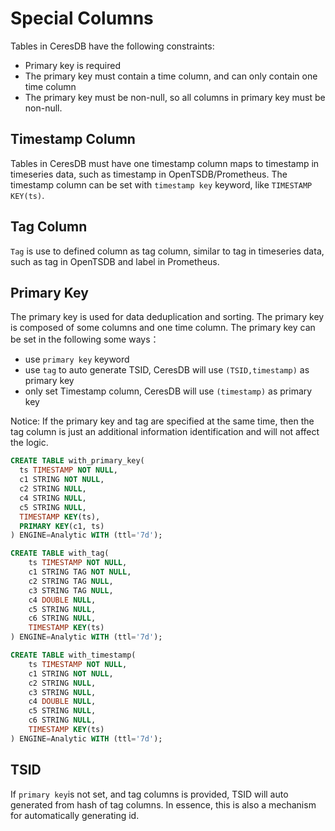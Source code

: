 # Special Columns

Tables in CeresDB have the following constraints:

- Primary key is required
- The primary key must contain a time column, and can only contain one time column
- The primary key must be non-null, so all columns in primary key must be non-null.

## Timestamp Column

Tables in CeresDB must have one timestamp column maps to timestamp in timeseries data, such as timestamp in OpenTSDB/Prometheus.
The timestamp column can be set with `timestamp key` keyword, like `TIMESTAMP KEY(ts)`.

## Tag Column

`Tag` is use to defined column as tag column, similar to tag in timeseries data, such as tag in OpenTSDB and label in Prometheus.

## Primary Key

The primary key is used for data deduplication and sorting. The primary key is composed of some columns and one time column.
The primary key can be set in the following some ways：

- use `primary key` keyword
- use `tag` to auto generate TSID, CeresDB will use `(TSID,timestamp)` as primary key
- only set Timestamp column, CeresDB will use `(timestamp)` as primary key

Notice: If the primary key and tag are specified at the same time, then the tag column is just an additional information identification and will not affect the logic.

```sql
CREATE TABLE with_primary_key(
  ts TIMESTAMP NOT NULL,
  c1 STRING NOT NULL,
  c2 STRING NULL,
  c4 STRING NULL,
  c5 STRING NULL,
  TIMESTAMP KEY(ts),
  PRIMARY KEY(c1, ts)
) ENGINE=Analytic WITH (ttl='7d');

CREATE TABLE with_tag(
    ts TIMESTAMP NOT NULL,
    c1 STRING TAG NOT NULL,
    c2 STRING TAG NULL,
    c3 STRING TAG NULL,
    c4 DOUBLE NULL,
    c5 STRING NULL,
    c6 STRING NULL,
    TIMESTAMP KEY(ts)
) ENGINE=Analytic WITH (ttl='7d');

CREATE TABLE with_timestamp(
    ts TIMESTAMP NOT NULL,
    c1 STRING NOT NULL,
    c2 STRING NULL,
    c3 STRING NULL,
    c4 DOUBLE NULL,
    c5 STRING NULL,
    c6 STRING NULL,
    TIMESTAMP KEY(ts)
) ENGINE=Analytic WITH (ttl='7d');
```

## TSID

If `primary key`is not set, and tag columns is provided, TSID will auto generated from hash of tag columns.
In essence, this is also a mechanism for automatically generating id.

